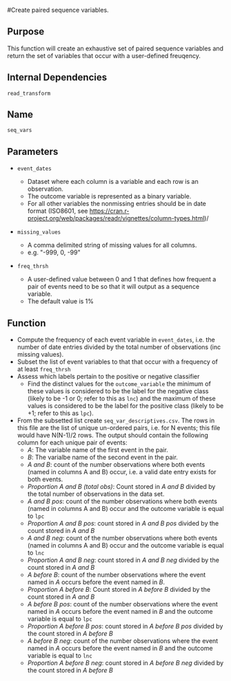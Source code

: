 #Create paired sequence variables.

## Purpose
This function will create an exhaustive set of paired sequence variables and return the set of variables that occur with a user-defined freuqency.

## Internal Dependencies
`read_transform`

## Name
`seq_vars`

## Parameters
* `event_dates`
  * Dataset where each column is a variable and each row is an observation.
  * The outcome variable is represented as a binary variable.
  * For all other variables the nonmissing entries should be in date format (ISO8601, see https://cran.r-project.org/web/packages/readr/vignettes/column-types.html)/
  
* `missing_values`
  * A comma delimited string of missing values for all columns.
  * e.g. "-999, 0, -99"
* `freq_thrsh`
  * A user-defined value between 0 and 1 that defines how frequent a pair of events need to be so that it will output as a sequence variable.
  * The default value is 1%

## Function
* Compute the frequency of each event variable in `event_dates`, i.e. the number of date entries divided by the total number of observations (inc missing values).
* Subset the list of event variables to that that occur with a frequency of at least `freq_thrsh`
* Assess which labels pertain to the positive or negative classifier
  * Find the distinct values for the `outcome_variable` the minimum of these values is  considered to be the label for the negative class (likely to be -1 or 0; refer to this as `lnc`) and the maximum of these values is considered to be the label for the positive class (likely to be +1; refer to this as `lpc`).
* From the subsetted list create `seq_var_descriptives.csv`. The rows in this file are the list of unique un-ordered pairs, i.e. for N events; this file would have N(N-1)/2 rows. The output should contain the following column for each unique pair of events:
  * _A_: The variable name of the first event in the pair.
  * _B_: The varialbe name of the second event in the pair.
  * _A and B_: count of the number observations where both events (named in columns A and B) occur, i.e. a valid date entry exists for both events.   
  * _Proportion A and B (total obs)_: Count stored in _A and B_ divided by the total number of observations in the data set.
  * _A and B pos_: count of the number observations where both events (named in columns A and B) occur and the outcome variable is equal to `lpc`
  * _Proportion A and B pos_: count stored in  _A and B pos_ divided by the count stored in  _A and B_
  * _A and B neg_: count of the number observations where both events (named in columns A and B) occur and the outcome variable is equal to `lnc`
  * _Proportion A and B neg_: count stored in  _A and B neg_ divided by the count stored in  _A and B_
  * _A before B_: count of the number observations where the event named in _A_ occurs before the event named in _B_.  
  * _Proportion A before B_: Count stored in _A before B_ divided by the count stored in _A and B_
  * _A before B pos_: count of the number observations where the event named in _A_ occurs before the event named in _B_ and the outcome variable is equal to `lpc`
  * _Proportion A before B pos_: count stored in  _A before B pos_ divided by the count stored in  _A before B_
  * _A before B neg_: count of the number observations where the event named in _A_ occurs before the event named in _B_ and the outcome variable is equal to `lnc`
  * _Proportion A before B neg_: count stored in  _A before B neg_ divided by the count stored in  _A before B_

